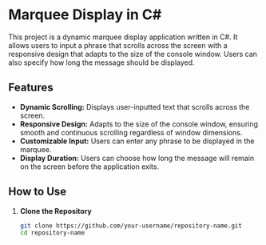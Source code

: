 # Marquee Display in C#

This project is a dynamic marquee display application written in C#. It allows users to input a phrase that scrolls across the screen with a responsive design that adapts to the size of the console window. Users can also specify how long the message should be displayed.

## Features

- **Dynamic Scrolling:** Displays user-inputted text that scrolls across the screen.
- **Responsive Design:** Adapts to the size of the console window, ensuring smooth and continuous scrolling regardless of window dimensions.
- **Customizable Input:** Users can enter any phrase to be displayed in the marquee.
- **Display Duration:** Users can choose how long the message will remain on the screen before the application exits.

## How to Use

1. **Clone the Repository**

   ```bash
   git clone https://github.com/your-username/repository-name.git
   cd repository-name
